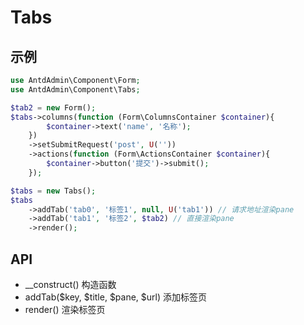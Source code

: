 # Tabs

## 示例

```php
use AntdAdmin\Component\Form;
use AntdAdmin\Component\Tabs;

$tab2 = new Form();
$tabs->columns(function (Form\ColumnsContainer $container){
        $container->text('name', '名称');
    })
    ->setSubmitRequest('post', U(''))
    ->actions(function (Form\ActionsContainer $container){
        $container->button('提交')->submit();
    });

$tabs = new Tabs();
$tabs
    ->addTab('tab0', '标签1', null, U('tab1')) // 请求地址渲染pane
    ->addTab('tab1', '标签2', $tab2) // 直接渲染pane
    ->render();

```

## API

* __construct() 构造函数
* addTab($key, $title, $pane, $url) 添加标签页
* render() 渲染标签页
